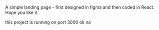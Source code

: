 A simple landing page - first designed in figma and then coded in React. Hope you like it.

this project is running on port 3000 ok na
